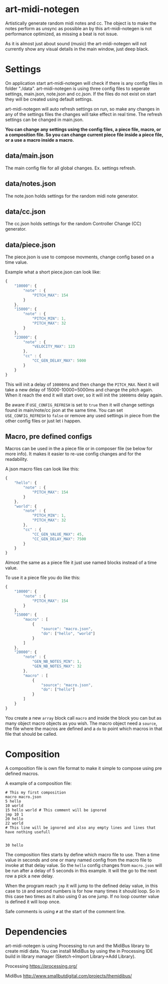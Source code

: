 # art-midi-notegen
Artistically generate random midi notes and cc. The object is to make the notes perform as unsync as possible an by this art-midi-notegen is not performance optimized, as missing a beat is not issue.

As it is almost just about sound (music) the art-midi-notegen will not currently show any visual details in the main window, just deep black.

# Settings
On application start art-midi-notegen will check if there is any config files in folder "./data". art-midi-notegen is using three config files to seperate settings, main.json, note.json and cc.json. If the files do not exist on start they will be created using default settings.

art-midi-notegen will auto refresh settings on run, so make any changes in any of the settings files the changes will take effect in real time. The refresh settings can be changed in main.json.

**You can change any settings using the config files, a piece file, macro, or a composition file. So you can change current piece file inside a piece file, or a use a macro inside a macro.**

## data/main.json
The main config file for all global changes. Ex. settings refresh.

## data/notes.json
The note.json holds settings for the random midi note generator.

## data/cc.json
The cc.json holds settings for the random Controller Change (CC) generator.

## data/piece.json
The piece.json is use to compose movments, change config based on a time value.

Example what a short piece.json can look like:

```javascript
{
    "10000": {
        "note" : {
            "PITCH_MAX": 154
        }
    },
    "15000": {
        "note" : {
            "PITCH_MIN": 1,
            "PITCH_MAX": 32
        }
    },
    "23000": {
        "note" : {
            "VELOCITY_MAX": 123
        },
        "cc" : {
            "CC_GEN_DELAY_MAX": 5000
        }
    }
}
```
This will init a delay of `10000`ms and then change the `PITCH_MAX`. Next it will take a new delay of 15000-10000=5000ms and change the pitch again. When it reach the end it will start over, so it will init the `10000`ms delay again.

Be aware if `USE_CONFIG_REFRESH` is set to `true` then it will change settings found in main/note/cc json at the same time. You can set `USE_CONFIG_REFRESH` to `false` or remove any used settings in piece from the other config files or just let i happen.

## Macro, pre defined configs
Macros can be used in the a piece file or in composer file (se below for more info). It makes it easier to re-use config changes and for the readability.

A json macro files can look like this:
```javascript
{
    "hello": {
        "note" : {
            "PITCH_MAX": 154
        }
    },
    "world": {
        "note" : {
            "PITCH_MIN": 1,
            "PITCH_MAX": 32
        },
        "cc" : {
            "CC_GEN_VALUE_MAX": 45,
            "CC_GEN_DELAY_MAX": 7500
        }
    }
}
```
Almost the same as a piece file it just use named blocks instead of a time value.

To use it a piece file you do like this:
```javascript
{
    "10000": {
        "note" : {
            "PITCH_MAX": 154
        }
    },
    "15000": {
        "macro" : [
            {
                "source": "macro.json",
                "do": ["hello", "world"]
            }
        ]
    },
    "20000": {
        "note" : {
            "GEN_NB_NOTES_MIN": 1,
            "GEN_NB_NOTES_MAX": 32
        },
        "macro" : [
            {
                "source": "macro.json",
                "do": ["hello"]
            }
        ]
    }
} 
```
You create a new `array` block call `macro` and inside the block you can but as many object macro objects as you wish. The macro object need a `source`, the file where the macros are defined and a `do` to point which macros in that file that should be called.

# Composition
A composition file is own file format to make it simple to compose using pre defined macros.

A example of a composition file:
```
# This my first composition
macro macro.json
5 hello
10 world
15 hello world # This comment will be ignored
jmp 10 1
20 hello
22 world
# This line will be ignored and also any empty lines and lines that have nothing usefull


30 hello
```
The composition files starts by define which macro file to use. Then a time value in seconds and one or many named config from the macro file to invoke at that delay value. So the `hello` config changes from `macro.json` will be run after a delay of 5 seconds in this example. It will the go to the next row a pick a new delay. 

When the program reach `jmp` it will jump to the defined delay value, in this case to `10` and second numbers is for how many times it should loop. So in this case two times as it also using 0 as one jump. If no loop counter value is defined it will loop once.

Safe comments is using `#` at the start of the comment line.

# Dependencies
art-midi-notegen is using Processing to run and the MidiBus library to create midi data. You can install MidiBus by using the in Processing IDE build in library manager (Sketch->Import Library->Add Library). 

Processing
https://processing.org/

MidiBus
http://www.smallbutdigital.com/projects/themidibus/
